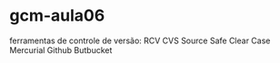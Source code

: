 # gcm-aula06

ferramentas de controle de versão:
RCV
CVS
Source Safe
Clear Case
Mercurial
Github
Butbucket
